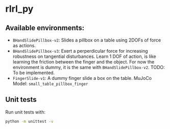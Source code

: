 # rlrl_py

## Available environments:

* `BHandSlidePillbox-v2`: Slides a pillbox on a table using 2DOFs of force as actions.
* `BHandSlidePillbox-v3`: Exert a perperdicular force for increasing robustness on tangential disturbances. Learn 1 DOF of action, is like learning the friction between the finger and the object. For now the environment is dummy, it is the same with `BHandSlidePillbox-v2`. TODO: To be implemented.
* `FingerSlide-v1`: A dummy finger slide a box on the table. MuJoCo Model: `small_table_pillbox_finger`

## Unit tests

Run unit tests with:

```bash
python -m unittest -v
```
